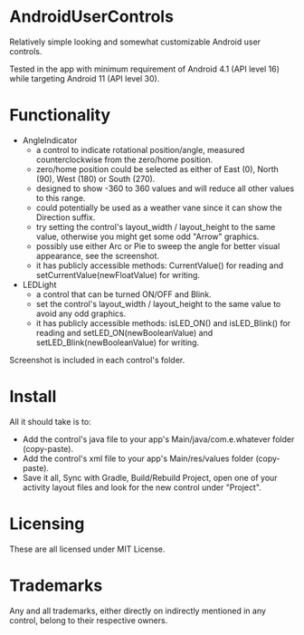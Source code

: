 # AndroidUserControls
Relatively simple looking and somewhat customizable Android user controls.

Tested in the app with minimum requirement of Android 4.1 (API level 16) while targeting Android 11 (API level 30).

# Functionality
- AngleIndicator
  - a control to indicate rotational position/angle, measured counterclockwise from the zero/home position.
  - zero/home position could be selected as either of East (0), North (90), West (180) or South (270).
  - designed to show -360 to 360 values and will reduce all other values to this range.
  - could potentially be used as a weather vane since it can show the Direction suffix.
  - try setting the control's layout_width / layout_height to the same value, otherwise you might get some odd "Arrow" graphics. 
  - possibly use either Arc or Pie to sweep the angle for better visual appearance, see the screenshot.
  - it has publicly accessible methods: CurrentValue() for reading and setCurrentValue(newFloatValue) for writing.
- LEDLight
  - a control that can be turned ON/OFF and Blink.
  - set the control's layout_width / layout_height to the same value to avoid any odd graphics. 
  - it has publicly accessible methods: isLED_ON() and isLED_Blink() for reading and setLED_ON(newBooleanValue) and setLED_Blink(newBooleanValue) for writing.

Screenshot is included in each control's folder.

# Install

All it should take is to:

- Add the control's java file to your app's Main/java/com.e.whatever folder (copy-paste).
- Add the control's xml file to your app's Main/res/values folder (copy-paste).
- Save it all, Sync with Gradle, Build/Rebuild Project, open one of your activity layout files and look for the new control under "Project".

# Licensing
These are all licensed under MIT License.

# Trademarks
Any and all trademarks, either directly on indirectly mentioned in any control, belong to their respective owners.
